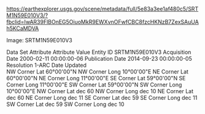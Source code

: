 https://earthexplorer.usgs.gov/scene/metadata/full/5e83a3ee1af480c5/SRTM1N59E010V3/?fbclid=IwAR39FlBOnEG5OiuoMkR9EWXvnOFwfCBC8fzcHKNzB7ZexSAuUAh5KCaMDVA

Image: SRTM1N59E010V3

Data Set Attribute	Attribute Value
Entity ID	SRTM1N59E010V3
Acquisition Date	2000-02-11 00:00:00-06
Publication Date	2014-09-23 00:00:00-05
Resolution	1-ARC
Date Updated	
NW Corner Lat	60°00'00"N
NW Corner Long	10°00'00"E
NE Corner Lat	60°00'00"N
NE Corner Long	11°00'00"E
SE Corner Lat	59°00'00"N
SE Corner Long	11°00'00"E
SW Corner Lat	59°00'00"N
SW Corner Long	10°00'00"E
NW Corner Lat dec	60
NW Corner Long dec	10
NE Corner Lat dec	60
NE Corner Long dec	11
SE Corner Lat dec	59
SE Corner Long dec	11
SW Corner Lat dec	59
SW Corner Long dec	10